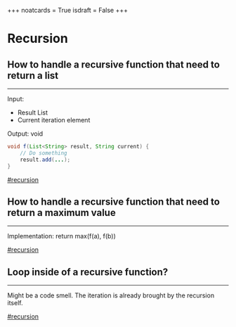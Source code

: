 +++
noatcards = True
isdraft = False
+++

# Recursion

## How to handle a recursive function that need to return a list

----

Input:
- Result List
- Current iteration element

Output: void

```java
void f(List<String> result, String current) {
	// Do something
	result.add(...);
}
```

[#recursion](recursion.md)

## How to handle a recursive function that need to return a maximum value

----

Implementation: return max(f(a), f(b))

[#recursion](recursion.md)

## Loop inside of a recursive function?

----

Might be a code smell. The iteration is already brought by the recursion itself.

[#recursion](recursion.md)